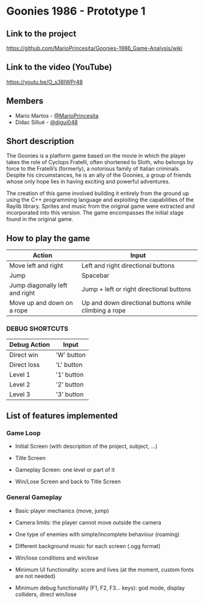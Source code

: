 # Goonies 1986 - Prototype 1

## Link to the project
https://github.com/MarioPrincesita/Goonies-1986_Game-Analysis/wiki

## Link to the video (YouTube)
https://youtu.be/O_s38IWPr48

## Members
* Mario Martos - [@MarioPrincesita](https://github.com/MarioPrincesita)
* Dídac Sillué - [@digui048](https://github.com/digui048)


## Short description
The Goonies is a platform game based on the movie in which the player takes the role of Cyclops Fratelli, often shortened to Sloth, who belongs by force to the Fratelli’s (formerly), a notorious family of Italian criminals. Despite his circumstances, he is an ally of the Goonies, a group of friends whose only hope lies in having exciting and powerful adventures.

The creation of this game involved building it entirely from the ground up using the C++ programming language and exploiting the capabilities of the Raylib library. Sprites and music from the original game were extracted and incorporated into this version. The game encompasses the initial stage found in the original game.


## How to play the game

| **Action** | **Input** |
| --- | --- |
| Move left and right | Left and right directional buttons |
| Jump | Spacebar |
| Jump diagonally left and right | Jump + left or right directional buttons |
| Move up and down on a rope | Up and down directional buttons while climbing a rope |

### DEBUG SHORTCUTS
| **Debug Action** | **Input** |
| --- | --- |
| Direct win | 'W' button |
| Direct loss | 'L' button |
| Level 1 | '1' button |
| Level 2 | '2' button |
| Level 3 | '3' button |


## List of features implemented

### Game Loop
- Initial Screen (with description of the project, subject, ...)

- Title Screen
  
- Gameplay Screen: one level or part of it
  
- Win/Lose Screen and back to Title Screen
  
### General Gameplay
- Basic player mechanics (move, jump)
  
- Camera limits: the player cannot move outside the camera
  
- One type of enemies with simple/incomplete behaviour (roaming)
  
- Different background music for each screen (.ogg format)
 
- Win/lose conditions and win/lose
  
- Minimum UI functionality: score and lives (at the moment, custom fonts are not needed)
  
- Minimum debug functionality (F1, F2, F3… keys): god mode, display colliders, direct win/lose
